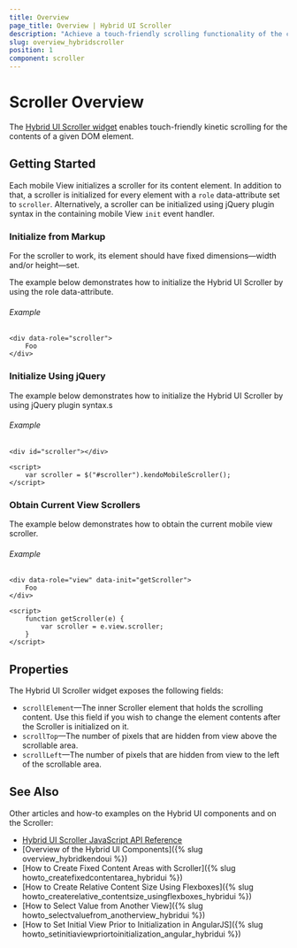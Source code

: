 ```yaml
---
title: Overview
page_title: Overview | Hybrid UI Scroller
description: "Achieve a touch-friendly scrolling functionality of the contents of a given DOM element by using the hybrid Kendo UI Scroller widget."
slug: overview_hybridscroller
position: 1
component: scroller
---
```


# Scroller Overview

The [Hybrid UI Scroller widget](http://demos.telerik.com/kendo-ui/m/index#scroller/index) enables touch-friendly kinetic scrolling for the contents of a given DOM element.

## Getting Started

Each mobile View initializes a scroller for its content element. In addition to that, a scroller is initialized for every element with a `role` data-attribute set to `scroller`. Alternatively, a scroller can be initialized using jQuery plugin syntax in the containing mobile View `init` event handler.

### Initialize from Markup

For the scroller to work, its element should have fixed dimensions&mdash;width and/or height&mdash;set.

The example below demonstrates how to initialize the Hybrid UI Scroller by using the role data-attribute.

###### Example

    <div data-role="scroller">
        Foo
    </div>

### Initialize Using jQuery

The example below demonstrates how to initialize the Hybrid UI Scroller by using jQuery plugin syntax.s

###### Example

    <div id="scroller"></div>

    <script>
        var scroller = $("#scroller").kendoMobileScroller();
    </script>

### Obtain Current View Scrollers

The example below demonstrates how to obtain the current mobile view scroller.

###### Example

    <div data-role="view" data-init="getScroller">
        Foo
    </div>

    <script>
        function getScroller(e) {
            var scroller = e.view.scroller;
        }
    </script>

## Properties

The Hybrid UI Scroller widget exposes the following fields:

*   `scrollElement`&mdash;The inner Scroller element that holds the scrolling content. Use this field if you wish to change the element contents after the Scroller is initialized on it.
*   `scrollTop`&mdash;The number of pixels that are hidden from view above the scrollable area.
*   `scrollLeft`&mdash;The number of pixels that are hidden from view to the left of the scrollable area.

## See Also

Other articles and how-to examples on the Hybrid UI components and on the Scroller:

* [Hybrid UI Scroller JavaScript API Reference](/api/javascript/mobile/ui/scroller)
* [Overview of the Hybrid UI Components]({% slug overview_hybridkendoui %})
* [How to Create Fixed Content Areas with Scroller]({% slug howto_createfixedcontentarea_hybridui %})
* [How to Create Relative Content Size Using Flexboxes]({% slug howto_createrelative_contentsize_usingflexboxes_hybridui %})
* [How to Select Value from Another View]({% slug howto_selectvaluefrom_anotherview_hybridui %})
* [How to Set Initial View Prior to Initialization in AngularJS]({% slug howto_setinitiaviewpriortoinitialization_angular_hybridui %})
